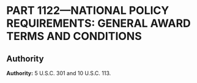 # PART 1122—NATIONAL POLICY REQUIREMENTS: GENERAL AWARD TERMS AND CONDITIONS

## Authority

**Authority:** 5 U.S.C. 301 and 10 U.S.C. 113.


